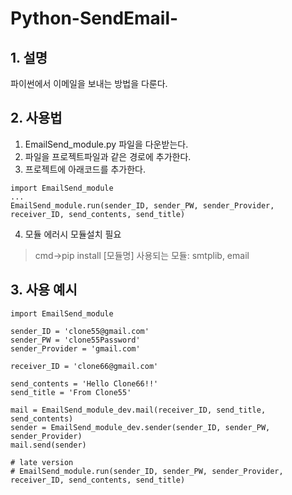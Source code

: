 # Python-SendEmail-
## 1. 설명
파이썬에서 이메일을 보내는 방법을 다룬다.
## 2. 사용법
1. EmailSend_module.py 파일을 다운받는다.
2. 파일을 프로젝트파일과 같은 경로에 추가한다.
3. 프로젝트에 아래코드를 추가한다.
<pre><code>import EmailSend_module
...
EmailSend_module.run(sender_ID, sender_PW, sender_Provider, receiver_ID, send_contents, send_title)</code></pre>
4. 모듈 에러시 모듈설치 필요
> cmd->pip install [모듈명]
> 사용되는 모듈: smtplib, email
## 3. 사용 예시
<pre><code>import EmailSend_module

sender_ID = 'clone55@gmail.com'
sender_PW = 'clone55Password'
sender_Provider = 'gmail.com'

receiver_ID = 'clone66@gmail.com'

send_contents = 'Hello Clone66!!'
send_title = 'From Clone55'

mail = EmailSend_module_dev.mail(receiver_ID, send_title, send_contents)
sender = EmailSend_module_dev.sender(sender_ID, sender_PW, sender_Provider)
mail.send(sender)

# late version
# EmailSend_module.run(sender_ID, sender_PW, sender_Provider, receiver_ID, send_contents, send_title)</code></pre
## 4. 설명
import EmailSend_module는 모듈파일을 프로젝트에 추가하는 역할이다.
EmailSend_module.run()함수는 메일을 보내는 함수다.
sender_ID: 보내는 사람의 이메일 ex)clone55@gmail.com
sender_PW: 보내는 사람의 비밀번호 ex)password55
sender_Provider: 보낸는 사람의 SMTP서버명 ex)gmail.com
receiver_ID: 받는 사람의 이메일
send_contents: 이메일 내용 ex)hello
send_title: 이메일 제목 ex)From python
